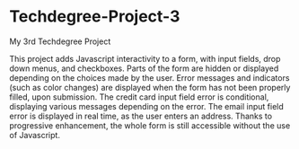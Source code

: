 # Techdegree-Project-3
 My 3rd Techdegree Project

This project adds Javascript interactivity to a form, with input fields, drop down menus, and checkboxes.
Parts of the form are hidden or displayed depending on the choices made by the user.
Error messages and indicators (such as color changes) are displayed when the form has not been properly filled, upon submission.
The credit card input field error is conditional, displaying various messages depending on the error.
The email input field error is displayed in real time, as the user enters an address.
Thanks to progressive enhancement, the whole form is still accessible without the use of Javascript.
